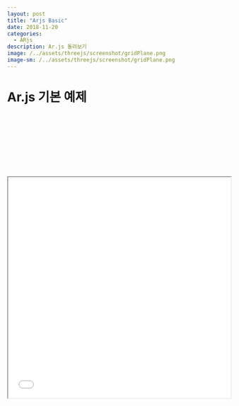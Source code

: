 ```yaml
---
layout: post
title: "Arjs Basic"
date: 2018-11-20
categories:
  - ARjs
description: Ar.js 돌려보기    
image: /../assets/threejs/screenshot/gridPlane.png
image-sm: /../assets/threejs/screenshot/gridPlane.png
---
```


# Ar.js 기본 예제
<pre class="brush: html">
	<body style='margin : 0px; overflow: hidden;'>
	<a-scene embedded arjs>
		<a-marker preset="hiro">
	    	<a-box position='0 0.5 0' material='color: black;'></a-box>
		</a-marker>
		<a-entity camera>
		</a-entity>
	</a-scene>
</pre>








<iframe width="100%" height="500px;" src="{{ site.url }}/assets/resources/html/basicAr.html"></iframe>